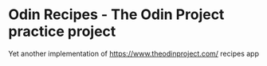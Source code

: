 # Odin Recipes - The Odin Project practice project

Yet another implementation of https://www.theodinproject.com/ recipes app 